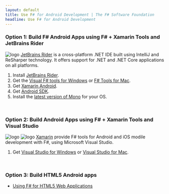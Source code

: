 ```yaml
---
layout: default
title: Use F# for Android Development | The F# Software Foundation
headline: Use F# for Android Development
---
```


### Option 1: Build F# Android Apps using F# + Xamarin Tools and JetBrains Rider

![logo](/images/thumbs/rider.png)&nbsp;[JetBrains Rider](https://www.jetbrains.com/rider) is a cross-platform .NET IDE built using IntelliJ and ReSharper technology. It offers support for .NET and .NET Core applications on all platforms.

1. Install [JetBrains Rider](https://www.jetbrains.com/rider/download/).
2. Get the [Visual F# tools for Windows](/use/windows) or [F# Tools for Mac](/use/mac).
3. Get [Xamarin Android](https://www.xamarin.com/platform#android).
4. Get [Android SDK](https://developer.android.com/studio/index.html#downloads).
5. Install the [latest version of Mono](http://www.mono-project.com/download/) for your OS.

<br />

### Option 2: Build Android Apps using F# + Xamarin Tools and Visual Studio 

![logo](/images/thumbs/xamarin-studio.png)&nbsp;![logo](/images/thumbs/vstudio.png)&nbsp;[Xamarin](http://xamarin.com) provide F# tools for  Android and iOS modile development with F#, using Microsoft Visual Studio.

1. Get [Visual Studio for Windows](/use/windows) or [Visual Studio for Mac](/use/mac). 


<br />

### Option 3: Build HTML5 Android apps 

* [Using F# for HTML5 Web Applications](/use/html5)
